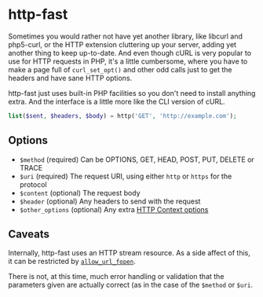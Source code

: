 # http-fast

Sometimes you would rather not have yet another library, like libcurl and php5-curl, or the HTTP extension cluttering up your server, adding yet another thing to keep up-to-date. And even though cURL is very popular to use for HTTP requests in PHP, it's a little cumbersome, where you have to make a page full of `curl_set_opt()` and other odd calls just to get the headers and have sane HTTP options.

http-fast just uses built-in PHP facilities so you don't need to install anything extra. And the interface is a little more like the CLI version of cURL.

```php
list($sent, $headers, $body) = http('GET', 'http://example.com');
```

## Options

* `$method` (required) Can be OPTIONS, GET, HEAD, POST, PUT, DELETE or TRACE
* `$uri` (required) The request URI, using either `http` or `https` for the protocol
* `$content` (optional) The request body
* `$header` (optional) Any headers to send with the request
* `$other_options` (optional) Any extra [HTTP Context options](http://php.net/manual/en/context.http.php)

## Caveats

Internally, http-fast uses an HTTP stream resource. As a side affect of this, it can be restricted by [`allow_url_fopen`](http://php.net/manual/en/filesystem.configuration.php#ini.allow-url-fopen).

There is not, at this time, much error handling or validation that the parameters given are actually correct (as in the case of the `$method` or `$uri`.
